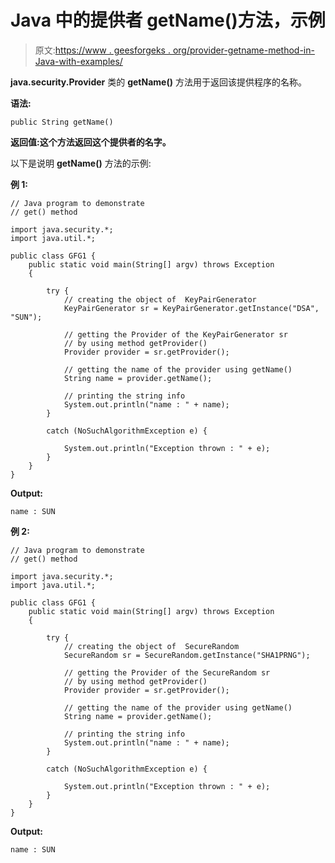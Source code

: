 # Java 中的提供者 getName()方法，示例

> 原文:[https://www . geesforgeks . org/provider-getname-method-in-Java-with-examples/](https://www.geeksforgeeks.org/provider-getname-method-in-java-with-examples/)

**java.security.Provider** 类的 **getName()** 方法用于返回该提供程序的名称。

**语法:**

```
public String getName()
```

**返回值:**这个方法返回这个提供者的**名字。**

以下是说明 **getName()** 方法的示例:

**例 1:**

```
// Java program to demonstrate
// get() method

import java.security.*;
import java.util.*;

public class GFG1 {
    public static void main(String[] argv) throws Exception
    {

        try {
            // creating the object of  KeyPairGenerator
            KeyPairGenerator sr = KeyPairGenerator.getInstance("DSA", "SUN");

            // getting the Provider of the KeyPairGenerator sr
            // by using method getProvider()
            Provider provider = sr.getProvider();

            // getting the name of the provider using getName()
            String name = provider.getName();

            // printing the string info
            System.out.println("name : " + name);
        }

        catch (NoSuchAlgorithmException e) {

            System.out.println("Exception thrown : " + e);
        }
    }
}
```

**Output:**

```
name : SUN

```

**例 2:**

```
// Java program to demonstrate
// get() method

import java.security.*;
import java.util.*;

public class GFG1 {
    public static void main(String[] argv) throws Exception
    {

        try {
            // creating the object of  SecureRandom
            SecureRandom sr = SecureRandom.getInstance("SHA1PRNG");

            // getting the Provider of the SecureRandom sr
            // by using method getProvider()
            Provider provider = sr.getProvider();

            // getting the name of the provider using getName()
            String name = provider.getName();

            // printing the string info
            System.out.println("name : " + name);
        }

        catch (NoSuchAlgorithmException e) {

            System.out.println("Exception thrown : " + e);
        }
    }
}
```

**Output:**

```
name : SUN

```